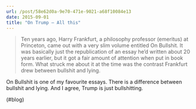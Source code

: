 ```yaml
---
url: /post/58e62d0a-9e70-471e-9021-a68f10084e13
date: 2015-09-01
title: "On Trump – All this"
---
```


> Ten years ago, Harry Frankfurt, a philosophy professor (emeritus) at Princeton, came out with a very slim volume entitled On Bullshit. It was basically just the republication of an essay he’d written about 20 years earlier, but it got a fair amount of attention when put in book form. What struck me about it at the time was the contrast Frankfurt drew between bullshit and lying. 



On Bullshit is one of my favourite essays. There is a difference between bullshit and lying. And I agree, Trump is just bullshitting.



(#blog)
